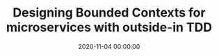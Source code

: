 ---
title: 'Designing Bounded Contexts for microservices with outside-in TDD'
description: >
 There is an industry trend where businesses are moving towards autonomous product teams. These teams aim to be end-to-end responsible for the product they are building and maintaining. With the help of Continuous Delivery, teams have faster feedback cycles in which they can probe if a feature work. To achieve end-to-end team autonomy, companies move towards a microservices architecture to successfully inspect and adapt. To be successful with a microservices architecture, we need to use the Domain-driven design bounded context pattern. However, only by implementing a bounded context in code, we can experience if the model is useful.
 
 In this session, we take you on a journey, where we explain how we implemented a complex software system within a bounded context. We start coding to explore and quickly iterate over our naive domain model with outside-in Test-Driven Development (TDD). With outside-in TDD, we grow our model guided by coarse-grain tests without the need of using mocks inside our domain. We eventually explain how leveraging the ports and adapter architecture helps you keep the domain model protected from technical complexity and will demonstrate an example of how to split your domain model towards microservices. You will leave the session knowing how to do design by coding with a modern outside-in TDD approach.
conference: 'JFall'
type: 'workshop'
location: 'online'
website: 'https://jfall.nl/sessions/designing-bounded-contexts-for-microservices-by-coding-outside-in-tdd/'
miroBoard: 'https://miro.com/app/board/o9J_kgMdK7k=/'
date: 2020-11-04 00:00:00
featured_image: '/images/speaking/2020-11-04-jfall-designing-bounded-contexts-for-microservices-by-coding-outside-in-tdd.webp'
---